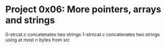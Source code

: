# Project 0x06: More pointers, arrays and strings
0-strcat.c concatenates two strings
1-strncat.c concatenates two strings using at most n bytes from src
